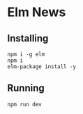# Elm News

## Installing

```
npm i -g elm
npm i
elm-package install -y
```

## Running

```
npm run dev
```
